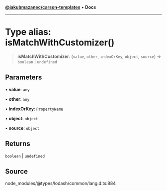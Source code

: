 [**@jakubmazanec/carson-templates**](../../../README.md) • **Docs**

---

# Type alias: isMatchWithCustomizer()

> **isMatchWithCustomizer**: (`value`, `other`, `indexOrKey`, `object`, `source`) => `boolean` \|
> `undefined`

## Parameters

• **value**: `any`

• **other**: `any`

• **indexOrKey**: [`PropertyName`](PropertyName.md)

• **object**: `object`

• **source**: `object`

## Returns

`boolean` \| `undefined`

## Source

node_modules/@types/lodash/common/lang.d.ts:884

